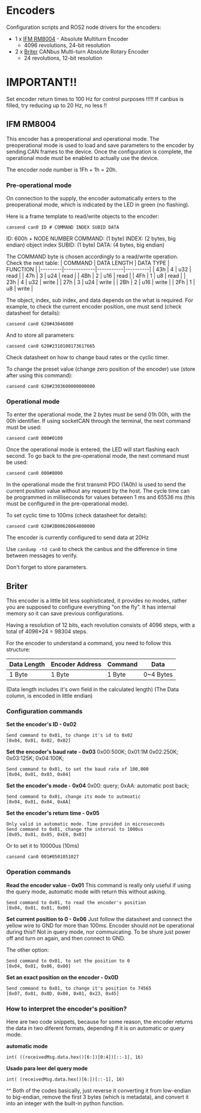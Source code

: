 # Encoders

Configuration scripts and ROS2 node drivers for the encoders:

* 1 x [IFM RM8004](https://www.ifm.com/mx/es/product/RM8004?tab=documents) - Absolute Multiturn Encoder
    * 4096 revolutions, 24-bit resolution
* 2 x [Briter](https://briterencoder.com/product/canbus-multi-turn-absolute-rotary-encoder/) CANbus Multi-turn Absolute Rotary Encoder
    * 24 revolutions, 12-bit resolution

# IMPORTANT!!

Set encoder return times to 100 Hz for control purposes !!!!!
If canbus is filled, try reducing up to 20 Hz, no less !!

## IFM RM8004

This encoder has a preoperational and operational mode. The preoperational mode is used to load and save parameters to the encoder by
sending CAN frames to the device. Once the configuration is complete, the operational mode must be enabled to actually use the device.

The encoder node number is 1Fh + 1h = 20h.

### Pre-operational mode
On connection to the supply, the encoder automatically enters to the preoperational mode, which is indicated by the LED in green (no flashing).

Here is a frame template to read/write objects to the encoder:

``` 
cansend can0 ID # COMMAND INDEX SUBID DATA

```

ID: 600h + NODE NUMBER
COMMAND: (1 byte)
INDEX: (2 bytes, big endian) object index
SUBID: (1 byte)
DATA: (4 bytes, big endian)

The COMMAND byte is chosen accordingly to a read/write operation. Check the next table:
| COMMAND | DATA LENGTH | DATA TYPE | FUNCTION |
|---------|-------------|-----------|----------|
| 43h     | 4           | u32       | read     |
| 47h     | 3           | u24       | read     |
| 4Bh     | 2           | u16       | read     |
| 4Fh     | 1           | u8        | read     |
| 23h     | 4           | u32       | write    |
| 27h     | 3           | u24       | write    |
| 2Bh     | 2           | u16       | write    |
| 2Fh     | 1           | u8        | write    |

The object, index, sub index, and data depends on the what is required. For example, to check the current encoder position, one must send (check datasheet for details):

``` 
cansend can0 620#43046000

``` 
And to store all parameters:

``` 
cansend can0 620#2310100173617665

``` 
Check datasheet on how to change baud rates or the cyclic timer.

To change the preset value (change zero position of the encoder) use (store after using this command):

``` 
cansend can0 620#2303600000000000

``` 

### Operational mode
To enter the operational mode, the 2 bytes must be send 01h 00h, with the 00h identifier. If using socketCAN through the terminal, the next command
must be used:

``` 
cansend can0 000#0100 

```

Once the operational mode is entered, the LED will start flashing each second.
To go back to the pre-operational mode, the next command must be used:

``` 
cansend can0 000#8000 

```

In the operational mode the first transmit PDO (1A0h) is used to send the current position value without any request by the host. The cycle time can be programmed in milliseconds for values between 1 ms and 65536 ms (this must be configured in the pre-operational mode).

To set cyclic time to 100ms (check datasheet for details):

``` 
cansend can0 620#2B00620064000000

```
The encoder is currently configured to send data at 20Hz

Use `candump -td can0` to check the canbus and the difference in time between messages to verify.

Don't forget to store parameters.

## Briter

This encoder is a little bit less sophisticated, it provides no modes, rather you are supposed to configure everything "on the fly". It has internal memory so it can save previous configurations.

Having a resolution of 12 bits, each revolution consists of 4096 steps, with a total of 4096*24 = 98304 steps.

For the encoder to understand a command, you need to follow this structure:

| Data Length | Encoder Address | Command | Data      |
|-------------|-----------------|---------|-----------|
| 1 Byte      | 1 Byte          | 1 Byte  | 0~4 Bytes |

(Data length includes it's own field in the calculated length)
(The Data column, is encoded in little endian)

### Configuration commands
**Set the encoder's ID - 0x02**
```
Send command to 0x01, to change it's id to 0x02
[0x04, 0x01, 0x02, 0x02]
```

**Set the encoder's baud rate - 0x03**
0x00:500K; 0x01:1M 0x02:250K; 0x03:125K; 0x04:100K;
```
Send command to 0x01, to set the baud rate of 100,000
[0x04, 0x01, 0x03, 0x04]
```

**Set the encoder's mode - 0x04**
0x00: query; 0xAA: automatic post back;
```
Send command to 0x01, change its mode to autmoatic
[0x04, 0x01, 0x04, 0xAA]
```

**Set the encoder's return time - 0x05**
```
Only valid in automatic mode. Time provided in microseconds
Send command to 0x01, change the interval to 1000us
[0x05, 0x01, 0x05, 0xE8, 0x03]
```
Or to set it to 10000us (10ms)
``` 
cansend can0 001#0501051027

```

### Operation commands
**Read the encoder value - 0x01**
This command is really only useful if using the query mode, automatic mode with return this without asking.
```
Send command to 0x01, to read the encoder's position
[0x04, 0x01, 0x01, 0x00]
```

**Set current position to 0 - 0x06**
Just follow the datasheet and connect the yellow wire to GND for more than 100ms. Encoder should not be operational during this!! Not in query mode, nor commuicating. To be shure just power off and turn on again, and then connect to GND.

The other option:

```
Send command to 0x01, to set the position to 0
[0x04, 0x01, 0x06, 0x00]
```

**Set an exact position on the encoder - 0x0D**
```
Send command to 0x01, to change it's position to 74565
[0x07, 0x01, 0x0D, 0x00, 0x01, 0x23, 0x45]
```

### How to interpret the encoder's position?
Here are two code snippets, because for some reason, the encoder returns the data in two diferent formats, depending if it is on automatic or query mode.

**automatic mode**
```
int( ((receivedMsg.data.hex()[6:])[0:4])[::-1], 16)
```

**Usado para leer del query mode**
```
int( (receivedMsg.data.hex()[6:])[::-1], 16)
```

^^ Both of the codes basically, just reverse it converting it from low-endian to big-endian, remove the first 3 bytes (which is metadata), and convert it into an integer with the built-in python function.